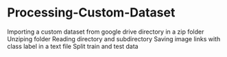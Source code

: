 # Processing-Custom-Dataset
Importing a custom dataset from google drive directory in a zip folder
Unziping folder
Reading directory and subdirectory
Saving image links with class label in a text file
Split train and test data
